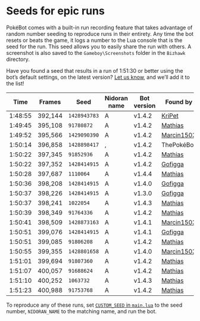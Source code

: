 # Seeds for epic runs

PokéBot comes with a built-in run recording feature that takes advantage of random number seeding to reproduce runs in their entirety. Any time the bot resets or beats the game, it logs a number to the Lua console that is the seed for the run. This seed allows you to easily share the run with others. A screenshot is also saved to the `Gameboy\Screenshots` folder in the `Bizhawk` directory.

Have you found a seed that results in a run of 1:51:30 or better using the bot’s default settings, on the latest version? [Let us know](https://github.com/kylecoburn/PokeBot/issues/4), and we’ll add it to the list!

| Time    | Frames  | Seed         | Nidoran name | Bot version | Found by                                     |
|---------|---------|--------------|--------------|-------------|----------------------------------------------|
| 1:48:55 | 392,144 | `1428943783` | A            | v1.4.2      | [KriPet](https://github.com/KriPet)          |
| 1:49:45 | 395,108 |   `91780872` | A            | v1.4.2      | [Mathias](https://mathiasbynens.be/)         |
| 1:49:52 | 395,566 | `1429090390` | A            | v1.4.2      | [Marcin1503](https://github.com/Marcin1503)  |
| 1:50:14 | 396,858 | `1428898417` | ,            | v1.4.2      | ThePokéBot                                   |
| 1:50:22 | 397,345 |   `91852936` | A            | v1.4.2      | [Mathias](https://mathiasbynens.be/)         |
| 1:50:22 | 397,352 | `1428414915` | A            | v1.4.2      | [Gofigga](http://www.twitch.tv/gofigga)      |
| 1:50:28 | 397,687 |    `1110064` | A            | v1.4.4      | [Mathias](https://mathiasbynens.be/)         |
| 1:50:36 | 398,208 | `1428414915` | A            | v1.4.0      | [Gofigga](http://www.twitch.tv/gofigga)      |
| 1:50:37 | 398,226 | `1428414915` | A            | v1.3.0      | [Gofigga](http://www.twitch.tv/gofigga)      |
| 1:50:37 | 398,241 |    `1022054` | A            | v1.4.3      | [Mathias](https://mathiasbynens.be/)         |
| 1:50:39 | 398,349 |   `91764336` | A            | v1.4.2      | [Mathias](https://mathiasbynens.be/)         |
| 1:50:41 | 398,509 | `1428873163` | A            | v1.4.1      | [Marcin1503](https://github.com/Marcin1503)  |
| 1:50:51 | 399,076 | `1428414915` | A            | v1.4.1      | [Gofigga](http://www.twitch.tv/gofigga)      |
| 1:50:51 | 399,085 |   `91806208` | A            | v1.4.2      | [Mathias](https://mathiasbynens.be/)         |
| 1:50:55 | 399,355 | `1428801658` | A            | v1.4.0      | [Marcin1503](https://github.com/Marcin1503)  |
| 1:51:01 | 399,694 |   `91807360` | A            | v1.4.2      | [Mathias](https://mathiasbynens.be/)         |
| 1:51:07 | 400,057 |   `91688624` | A            | v1.4.2      | [Mathias](https://mathiasbynens.be/)         |
| 1:51:10 | 400,252 |    `1063732` | A            | v1.4.3      | [Mathias](https://mathiasbynens.be/)         |
| 1:51:23 | 400,988 |   `91753768` | A            | v1.4.2      | [Mathias](https://mathiasbynens.be/)         |

To reproduce any of these runs, set [`CUSTOM_SEED` in `main.lua`](https://github.com/kylecoburn/PokeBot/blob/27aa1dcd2cec1bbe25607fa346836f63b349ad5f/main.lua#L5) to the seed number, `NIDORAN_NAME` to the matching name, and run the bot.
